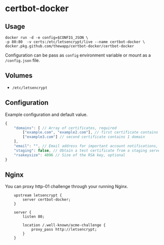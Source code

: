 # certbot-docker

## Usage

```
docker run -d -e config=$CONFIG_JSON \
-p 80:80  -v certs:/etc/letsencrypt/live --name certbot-docker \
docker.pkg.github.com/thewapp/certbot-docker/certbot-docker
```

Configuration can be pass as `config` environment variable or mount as a `/config.json` file.

## Volumes

- `/etc/letsencrypt`

## Configuration

Example configuration and default value.

```js
{
    "domains": [ // Array of certificates, required
        ["example.com", "example2.com"], // first certificate contains 2 domains
        ["example3.com"] // second certificate contains 1 domain
    ],
    "email": "", // Email address for important account notifications, optional
    "staging": false, // Obtain a test certificate from a staging server, optional,
    "rsakeysize": 4096 // Size of the RSA key, optional
}
```

## Nginx

You can proxy http-01 challenge through your running Nginx.

```
    upstream letsencrypt {
        server certbot-docker;
    }

    server {
        listen 80;

        location /.well-known/acme-challenge {
            proxy_pass http://letsencrypt;
        }
    }
```
